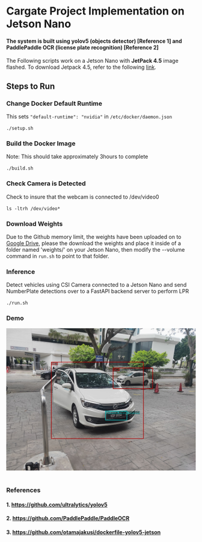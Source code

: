 # Cargate Project Implementation on Jetson Nano
#### The system is built using yolov5 (objects detector) [Reference 1] and PaddlePaddle OCR (license plate recognition) [Reference 2]

The Following scripts work on a Jetson Nano with **JetPack 4.5** image flashed. To download Jetpack 4.5, refer to the following [link](https://developer.nvidia.com/jetpack-sdk-45-archive).

## Steps to Run
### Change Docker Default Runtime
This sets ```"default-runtime": "nvidia"``` in ```/etc/docker/daemon.json```
```
./setup.sh
```
### Build the Docker Image 
Note: This should take approximately 3hours to complete
```
./build.sh
```
### Check Camera is Detected
Check to insure that the webcam is connected to /dev/video0
```
ls -ltrh /dev/video*
```
### Download Weights

Due to the Github memory limit, the weights have been uploaded on to [Google Drive](https://drive.google.com/drive/folders/1afPFDv9Fo0GW4W5ss6GWgBGX31iUmn4t), please the download the weights and place it inside of a folder named 'weights/' on your Jetson Nano, then modify the --volume command in ```run.sh``` to point to that folder.

### Inference
Detect vehicles using CSI Camera connected to a Jetson Nano and send NumberPlate detections over to a FastAPI backend server to perform LPR
```
./run.sh
```


### **Demo**
![car and license plate detection](./result.jpg)
#

### **References**
#### 1. https://github.com/ultralytics/yolov5
#### 2. https://github.com/PaddlePaddle/PaddleOCR
#### 3. https://github.com/otamajakusi/dockerfile-yolov5-jetson
